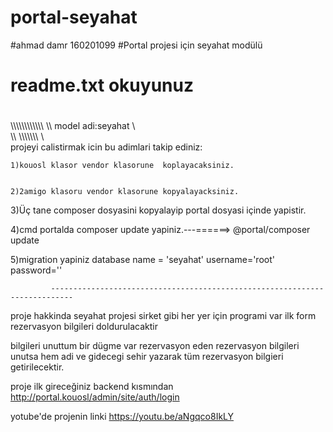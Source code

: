 # portal-seyahat
#ahmad damr 160201099 
#Portal projesi için seyahat modülü
# readme.txt okuyunuz
#


\\\\\\\\\\\\\\\\\\\\\\\\
\\\\ model adi:seyahat \\\
\\\\ \\\\\\\\\\\\\\   \\\
    projeyi calistirmak icin bu adimlari takip ediniz:

    1)kouosl klasor vendor klasorune  koplayacaksiniz.


    2)2amigo klasoru vendor klasorune kopyalayacksiniz.
 

   3)Üç tane composer dosyasini kopyalayip portal dosyasi içinde yapistir.
    
   4)cmd portalda composer update yapiniz.---======>    @portal/composer update 


   5)migration yapiniz database name = 'seyahat'     username='root'  password='' 
                                                      
             ---------------------------------------------------------------------------


proje hakkinda 
seyahat projesi sirket gibi her yer için programi var ilk form rezervasyon bilgileri doldurulacaktir 

bilgileri unuttum bir dügme var rezervasyon eden rezervasyon bilgileri unutsa hem adi ve gidecegi sehir yazarak tüm rezervasyon bilgieri getirilecektir.                                                 

proje ilk gireceğiniz backend kısmından http://portal.kouosl/admin/site/auth/login


yotube'de projenin linki https://youtu.be/aNgqco8IkLY
